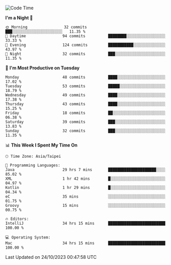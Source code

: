 <!--START_SECTION:waka-->
![Code Time](http://img.shields.io/badge/Code%20Time-560%20hrs%2038%20mins-blue)

**I'm a Night 🦉** 

```text
🌞 Morning                32 commits          ███░░░░░░░░░░░░░░░░░░░░░░   11.35 % 
🌆 Daytime                94 commits          ████████░░░░░░░░░░░░░░░░░   33.33 % 
🌃 Evening                124 commits         ███████████░░░░░░░░░░░░░░   43.97 % 
🌙 Night                  32 commits          ███░░░░░░░░░░░░░░░░░░░░░░   11.35 % 
```
📅 **I'm Most Productive on Tuesday** 

```text
Monday                   48 commits          ████░░░░░░░░░░░░░░░░░░░░░   17.02 % 
Tuesday                  53 commits          █████░░░░░░░░░░░░░░░░░░░░   18.79 % 
Wednesday                49 commits          ████░░░░░░░░░░░░░░░░░░░░░   17.38 % 
Thursday                 43 commits          ████░░░░░░░░░░░░░░░░░░░░░   15.25 % 
Friday                   18 commits          ██░░░░░░░░░░░░░░░░░░░░░░░   06.38 % 
Saturday                 39 commits          ███░░░░░░░░░░░░░░░░░░░░░░   13.83 % 
Sunday                   32 commits          ███░░░░░░░░░░░░░░░░░░░░░░   11.35 % 
```


📊 **This Week I Spent My Time On** 

```text
🕑︎ Time Zone: Asia/Taipei

💬 Programming Languages: 
Java                     29 hrs 7 mins       █████████████████████░░░░   85.02 % 
XML                      1 hr 42 mins        █░░░░░░░░░░░░░░░░░░░░░░░░   04.97 % 
Kotlin                   1 hr 29 mins        █░░░░░░░░░░░░░░░░░░░░░░░░   04.34 % 
eC                       35 mins             ░░░░░░░░░░░░░░░░░░░░░░░░░   01.75 % 
Groovy                   15 mins             ░░░░░░░░░░░░░░░░░░░░░░░░░   00.75 % 

🔥 Editors: 
IntelliJ                 34 hrs 15 mins      █████████████████████████   100.00 % 

💻 Operating System: 
Mac                      34 hrs 15 mins      █████████████████████████   100.00 % 
```


 Last Updated on 24/10/2023 00:47:58 UTC
<!--END_SECTION:waka-->
